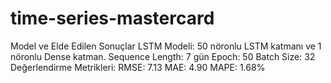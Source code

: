 # time-series-mastercard


Model ve Elde Edilen Sonuçlar
LSTM Modeli: 50 nöronlu LSTM katmanı ve 1 nöronlu Dense katman.
Sequence Length: 7 gün
Epoch: 50
Batch Size: 32
Değerlendirme Metrikleri:
RMSE: 7.13
MAE: 4.90
MAPE: 1.68%
